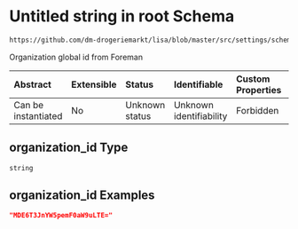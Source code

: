 # Untitled string in root Schema

```txt
https://github.com/dm-drogeriemarkt/lisa/blob/master/src/settings/schema.json#/properties/default_configs/properties/organization_id
```

Organization global id from Foreman

| Abstract            | Extensible | Status         | Identifiable            | Custom Properties | Additional Properties | Access Restrictions | Defined In                                                                               |
| :------------------ | :--------- | :------------- | :---------------------- | :---------------- | :-------------------- | :------------------ | :--------------------------------------------------------------------------------------- |
| Can be instantiated | No         | Unknown status | Unknown identifiability | Forbidden         | Allowed               | none                | [settings.schema.json\*](../../src/settings/settings.schema.json "open original schema") |

## organization\_id Type

`string`

## organization\_id Examples

```json
"MDE6T3JnYW5pemF0aW9uLTE="
```
